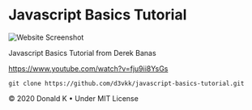 # Javascript Basics Tutorial

![Website Screenshot](https://github.com/d3vkk/personal-website/blob/master/screenshot.png)

Javascript Basics Tutorial from Derek Banas

https://www.youtube.com/watch?v=fju9ii8YsGs

```
git clone https://github.com/d3vkk/javascript-basics-tutorial.git
```

© 2020 Donald K • Under MIT License
